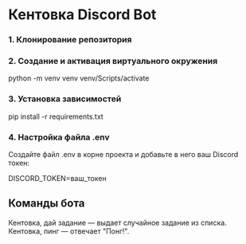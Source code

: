 # Кентовка Discord Bot

### 1. Клонирование репозитория

### 2. Создание и активация виртуального окружения
python -m venv venv
venv/Scripts/activate

### 3. Установка зависимостей
pip install -r requirements.txt

### 4. Настройка файла .env
Создайте файл .env в корне проекта и добавьте в него ваш Discord токен:

DISCORD_TOKEN=ваш_токен

## Команды бота
Кентовка, дай задание — выдает случайное задание из списка.
Кентовка, пинг — отвечает "Понг!".
